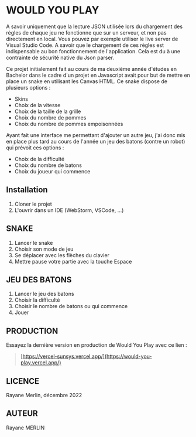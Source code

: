 # WOULD YOU PLAY

A savoir uniquement que la lecture JSON utilisée lors du chargement des règles de chaque jeu ne fonctionne que sur un serveur, et non pas directement en local. Vous pouvez par exemple utiliser le live server de Visual Studio Code. A savoir que le chargement de ces règles est indispensable au bon fonctionnement de l'application.
Cela est du à une contrainte de sécurité native du Json parser.

Ce projet initialement fait au cours de ma deuxième année d'études en Bachelor dans le cadre d'un projet en Javascript avait pour but de mettre en place un snake en utilisant les Canvas HTML. Ce snake dispose de plusieurs options :

- Skins
- Choix de la vitesse
- Choix de la taille de la grille
- Choix du nombre de pommes
- Choix du nombre de pommes empoisonnées

Ayant fait une interface me permettant d'ajouter un autre jeu, j'ai donc mis en place plus tard au cours de l'année un jeu des batons (contre un robot) qui prévoit ces options :
- Choix de la difficulté
- Choix du nombre de batons
- Choix du joueur qui commence

## Installation

1. Cloner le projet
2. L'ouvrir dans un IDE (WebStorm, VSCode, ...)

## SNAKE

1. Lancer le snake
2. Choisir son mode de jeu
3. Se déplacer avec les flèches du clavier
4. Mettre pause votre partie avec la touche Espace

## JEU DES BATONS

1. Lancer le jeu des batons
2. Choisir la difficulté
3. Choisir le nombre de batons ou qui commence
4. Jouer

## PRODUCTION

Essayez la dernière version en production de Would You Play avec ce lien : 
> [https://vercel-sunsys.vercel.app/](https://would-you-play.vercel.app/)

## LICENCE

Rayane Merlin, décembre 2022

## AUTEUR

Rayane MERLIN
